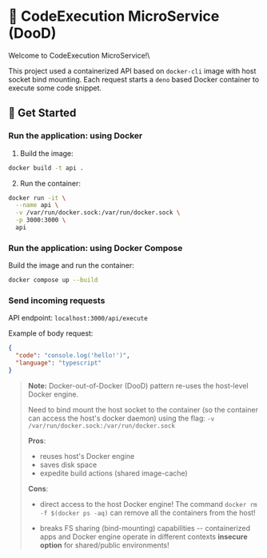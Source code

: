 # 🚧 CodeExecution MicroService (DooD)

Welcome to CodeExecution MicroService!\

This project used a containerized API based on `docker-cli` image with host socket bind mounting. Each request starts a `deno` based Docker container to execute some code snippet.

## 🚧 Get Started

### Run the application: using Docker

1. Build the image:

```sh
docker build -t api .
```

2. Run the container:

```sh
docker run -it \
  --name api \
  -v /var/run/docker.sock:/var/run/docker.sock \
  -p 3000:3000 \
  api
```

### Run the application: using Docker Compose

Build the image and run the container:

```sh
docker compose up --build
```

### Send incoming requests

API endpoint: `localhost:3000/api/execute`

Example of body request:

```json
{
  "code": "console.log('hello!')",
  "language": "typescript"
}
```

> **Note:**
> Docker-out-of-Docker (DooD) pattern re-uses the host-level Docker engine.
>
> Need to bind mount the host socket to the container (so the container can access the host's docker daemon) using the flag: `-v /var/run/docker.sock:/var/run/docker.sock`
>
> **Pros**:
>
> - reuses host's Docker engine
> - saves disk space
> - expedite build actions (shared image-cache)
>
> **Cons**:
>
> - direct access to the host Docker engine! The command `docker rm -f $(docker ps -aq)` can remove all the containers from the host!
>
> - breaks FS sharing (bind-mounting) capabilities -- containerized apps and Docker engine operate in different contexts
>   **insecure option** for shared/public environments!
